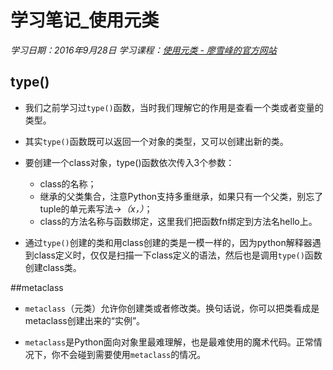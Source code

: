 ﻿# 学习笔记_使用元类
*学习日期：2016年9月28日*
*学习课程：[使用元类 - 廖雪峰的官方网站](http://www.liaoxuefeng.com/wiki/0014316089557264a6b348958f449949df42a6d3a2e542c000/0014319106919344c4ef8b1e04c48778bb45796e0335839000)*

## type()

- 我们之前学习过`type()`函数，当时我们理解它的作用是查看一个类或者变量的类型。

- 其实`type()`函数既可以返回一个对象的类型，又可以创建出新的类。

- 要创建一个class对象，type()函数依次传入3个参数：
  - class的名称；
  - 继承的父类集合，注意Python支持多重继承，如果只有一个父类，别忘了tuple的单元素写法→*（x，）*；
  - class的方法名称与函数绑定，这里我们把函数fn绑定到方法名hello上。
 
- 通过`type()`创建的类和用class创建的类是一模一样的，因为python解释器遇到class定义时，仅仅是扫描一下class定义的语法，然后也是调用`type()`函数创建class类。

##metaclass

- `metaclass`（元类）允许你创建类或者修改类。换句话说，你可以把类看成是metaclass创建出来的“实例”。

- `metaclass`是Python面向对象里最难理解，也是最难使用的魔术代码。正常情况下，你不会碰到需要使用`metaclass`的情况。